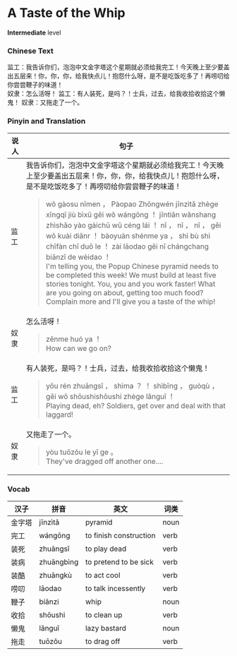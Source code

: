 # A Taste of the Whip
**Intermediate** level
### Chinese Text
监工：我告诉你们，泡泡中文金字塔这个星期就必须给我完工！今天晚上至少要盖出五层来！你，你，你，给我快点儿！抱怨什么呀，是不是吃饭吃多了！再唠叨给你尝尝鞭子的味道！<br />奴隶：怎么活呀！
监工：有人装死，是吗？！士兵，过去，给我收拾收拾这个懒鬼！
奴隶：又拖走了一个。

### Pinyin and Translation
|说人|句子|
|----|----|
|监工|我告诉你们，泡泡中文金字塔这个星期就必须给我完工！今天晚上至少要盖出五层来！你，你，你，给我快点儿！抱怨什么呀，是不是吃饭吃多了！再唠叨给你尝尝鞭子的味道！<blockquote>wǒ gàosu nǐmen ， Pàopao Zhōngwén jīnzìtǎ zhège xīngqī jiù bìxū gěi wǒ wángōng ！ jīntiān wǎnshang zhìshǎo yào gàichū wǔ céng lái ！ nǐ ， nǐ ， nǐ ， gěi wǒ kuài diǎnr ！ bàoyuàn shénme ya ， shì bù shì chīfàn chī duō le ！ zài lāodao gěi nǐ chángchang biānzǐ de wèidao ！<br />I'm telling you, the Popup Chinese pyramid needs to be completed this week! We must build at least five stories tonight. You, you and you work faster! What are you going on about, getting too much food? Complain more and I'll give you a taste of the whip!</blockquote>|
|奴隶|怎么活呀！<blockquote>zěnme huó ya ！<br />How can we go on?</blockquote>|
|监工|有人装死，是吗？！士兵，过去，给我收拾收拾这个懒鬼！<blockquote>yǒu rén zhuāngsǐ ， shìma ？ ！ shìbīng ， guòqù ， gěi wǒ shōushishōushi zhège lǎnguǐ ！<br />Playing dead, eh? Soldiers, get over and deal with that laggard!</blockquote>|
|奴隶|又拖走了一个。<blockquote>yòu tuōzǒu le yī ge 。<br />They've dragged off another one....</blockquote>|
### Vocab
|汉子|拼音|英文|词类|
|----|----|----|----|
|金字塔|jīnzìtǎ|pyramid|noun|
|完工|wángōng|to finish construction|verb|
|装死|zhuāngsǐ|to play dead|verb|
|装病|zhuāngbìng|to pretend to be sick|verb|
|装酷|zhuāngkù|to act cool|verb|
|唠叨|lāodao|to talk incessently|verb|
|鞭子|biānzi|whip|noun|
|收拾|shōushi|to clean up|verb|
|懒鬼|lǎnguǐ|lazy bastard|noun|
|拖走|tuōzǒu|to drag off|verb|